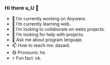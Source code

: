 ### Hi there u_U 👋

- 🔭 I’m currently working on Anywere.
- 🌱 I’m currently learning web.
- 👯 I’m looking to collaborate on webs projects.
- 🤔 I’m looking for help with projects.
- 💬 Ask me about program lenguaje.
- 📫 How to reach me: davaid.
- 😄 Pronouns: he.
- ⚡ Fun fact: ok.